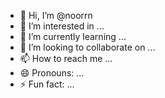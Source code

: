 - 👋 Hi, I’m @noorrn
- 👀 I’m interested in ...
- 🌱 I’m currently learning ...
- 💞️ I’m looking to collaborate on ...
- 📫 How to reach me ...
- 😄 Pronouns: ...
- ⚡ Fun fact: ...

<!---
noorrn/noorrn is a ✨ special ✨ repository because its `README.md` (this file) appears on your GitHub profile.
You can click the Preview link to take a look at your changes.
--->
